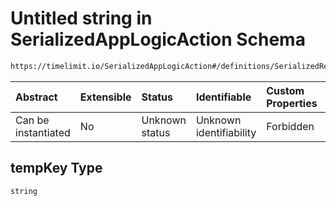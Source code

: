 # Untitled string in SerializedAppLogicAction Schema

```txt
https://timelimit.io/SerializedAppLogicAction#/definitions/SerializedReplyToKeyRequestAction/properties/tempKey
```



| Abstract            | Extensible | Status         | Identifiable            | Custom Properties | Additional Properties | Access Restrictions | Defined In                                                                                            |
| :------------------ | :--------- | :------------- | :---------------------- | :---------------- | :-------------------- | :------------------ | :---------------------------------------------------------------------------------------------------- |
| Can be instantiated | No         | Unknown status | Unknown identifiability | Forbidden         | Allowed               | none                | [SerializedAppLogicAction.schema.json\*](SerializedAppLogicAction.schema.json "open original schema") |

## tempKey Type

`string`
